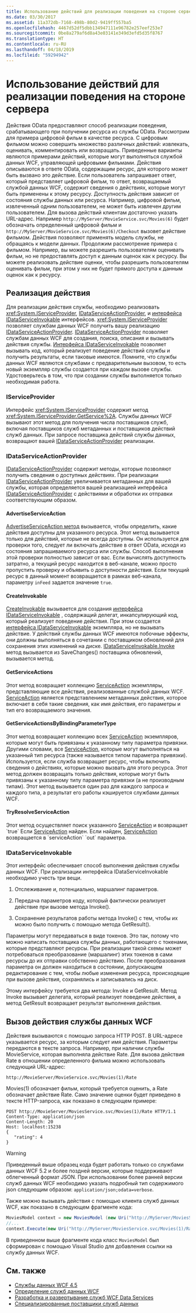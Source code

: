 ```yaml
---
title: Использование действий для реализации поведения на стороне сервера
ms.date: 03/30/2017
ms.assetid: 11a372db-7168-498b-80d2-9419ff557ba5
ms.openlocfilehash: 4467d52df5dbb134947111e96782e257eef253e7
ms.sourcegitcommit: 0be8a279af6d8a43e03141e349d3efd5d35f8767
ms.translationtype: HT
ms.contentlocale: ru-RU
ms.lasthandoff: 04/18/2019
ms.locfileid: "59294942"
---
```

# <a name="using-actions-to-implement-server-side-behavior"></a>Использование действий для реализации поведения на стороне сервера

Действия OData предоставляют способ реализации поведения, срабатывающего при получении ресурса из службы OData. Рассмотрим для примера цифровой фильм в качестве ресурса. С цифровым фильмом можно совершить множество различных действий: извлекать, оценивать, комментировать или возвращать. Приведенные варианты являются примерами действий, которые могут выполняться службой данных WCF, управляющей цифровыми фильмами. Действия описываются в ответе OData, содержащим ресурс, для которого может быть вызвано это действие. Если пользователь запрашивает ответ, который представляет цифровой фильм, то ответ, возвращаемый службой данных WCF, содержит сведения о действиях, которые могут быть применены к этому ресурсу. Доступность действия зависит от состояния службы данных или ресурса. Например, цифровой фильм, извлеченный одним пользователем, не может быть извлечен другим пользователем. Для вызова действий клиентам достаточно указать URL-адрес. Например `http://MyServer/MovieService.svc/Movies(6)` будет обозначать определенный цифровой фильм и `http://MyServer/MovieService.svc/Movies(6)/Checkout` вызовет действие фильмом. Действия позволяют применять модель службы, не обращаясь к модели данных. Продолжим рассмотрение примера с фильмом. Например, вы можете разрешить пользователям оценивать фильм, но не предоставлять доступ к данным оценок как к ресурсу. Вы можете реализовать действие оценки, чтобы разрешить пользователям оценивать фильм, при этом у них не будет прямого доступа к данным оценок как к ресурсу.
  
## <a name="implementing-an-action"></a>Реализация действия  
 Для реализации действия службы, необходимо реализовать <xref:System.IServiceProvider>, [IDataServiceActionProvider](https://docs.microsoft.com/previous-versions/dotnet/wcf-data-services/hh859915(v=vs.103)), и [интерфейса IDataServiceInvokable](https://docs.microsoft.com/previous-versions/dotnet/wcf-data-services/hh859893(v=vs.103)) интерфейсов. <xref:System.IServiceProvider> позволяет службам данных WCF получить вашу реализацию [IDataServiceActionProvider](https://docs.microsoft.com/previous-versions/dotnet/wcf-data-services/hh859915(v=vs.103)). [IDataServiceActionProvider](https://docs.microsoft.com/previous-versions/dotnet/wcf-data-services/hh859915(v=vs.103)) позволяет службам данных WCF для создания, поиска, описания и вызывать действия службы. [Интерфейса IDataServiceInvokable](https://docs.microsoft.com/previous-versions/dotnet/wcf-data-services/hh859893(v=vs.103)) позволяет вызывать код, который реализует поведение действий службы и получить результаты, если таковые имеются. Помните, что службы данных WCF являются службами с предварительным вызовом, то есть новый экземпляр службы создается при каждом вызове службы.  Удостоверьтесь в том, что при создании службы выполняется только необходимая работа.  
  
### <a name="iserviceprovider"></a>IServiceProvider  
 Интерфейс <xref:System.IServiceProvider> содержит метод <xref:System.IServiceProvider.GetService%2A>. Службы данных WCF вызывают этот метод для получения числа поставщиков служб, включая поставщиков служб метаданных и поставщиков действий служб данных. При запросе поставщика действий службы данных, возвращают вашей [IDataServiceActionProvider](https://docs.microsoft.com/previous-versions/dotnet/wcf-data-services/hh859915(v=vs.103)) реализации.  
  
### <a name="idataserviceactionprovider"></a>IDataServiceActionProvider  
 [IDataServiceActionProvider](https://docs.microsoft.com/previous-versions/dotnet/wcf-data-services/hh859915(v=vs.103)) содержит методы, которые позволяют получить сведения о доступных действиях. При реализации [IDataServiceActionProvider](https://docs.microsoft.com/previous-versions/dotnet/wcf-data-services/hh859915(v=vs.103)) увеличивается метаданных для вашей службы, которая определяется вашей реализацией интерфейса [IDataServiceActionProvider](https://docs.microsoft.com/previous-versions/dotnet/wcf-data-services/hh859915(v=vs.103)) с действиями и обработки их отправки соответствующим образом.  
  
#### <a name="advertiseserviceaction"></a>AdvertiseServiceAction  
 [AdvertiseServiceAction метод](https://docs.microsoft.com/previous-versions/dotnet/wcf-data-services/hh859971(v=vs.103)) вызывается, чтобы определить, какие действия доступны для указанного ресурса. Этот метод вызывается только для действий, которые не всегда доступны. Он используется для проверки того, следует ли включать действие в ответ OData, исходя из состояния запрашиваемого ресурса или службы. Способ выполнения этой проверки полностью зависит от вас. Если вычислять доступность затратно, а текущий ресурс находится в веб-канале, можно просто пропустить проверку и объявить о доступности действия. Если текущий ресурс в данный момент возвращается в рамках веб-канала, параметру `inFeed` задается значение `true`.  
  
#### <a name="createinvokable"></a>CreateInvokable  
 [CreateInvokable](https://docs.microsoft.com/previous-versions/dotnet/wcf-data-services/hh859940(v=vs.103)) вызывается для создания [интерфейса IDataServiceInvokable](https://docs.microsoft.com/previous-versions/dotnet/wcf-data-services/hh859893(v=vs.103)) , содержащий делегат, инкапсулирующий код, который реализует поведение действия. При этом создается [интерфейса IDataServiceInvokable](https://docs.microsoft.com/previous-versions/dotnet/wcf-data-services/hh859893(v=vs.103)) экземпляра, но не вызывать действие. У действий службы данных WCF имеются побочные эффекты, они должны выполняться в сочетании с поставщиком обновлений для сохранения этих изменений на диске. [IDataServiceInvokable.Invoke](https://docs.microsoft.com/previous-versions/dotnet/wcf-data-services/hh859924(v=vs.103)) метод вызывается из SaveChanges() поставщика обновлений, вызывается метод.  
  
#### <a name="getserviceactions"></a>GetServiceActions  
 Этот метод возвращает коллекцию [ServiceAction](https://docs.microsoft.com/previous-versions/dotnet/wcf-data-services/hh544089(v=vs.103)) экземпляры, представляющие все действия, реализованные службой данных WCF. [ServiceAction](https://docs.microsoft.com/previous-versions/dotnet/wcf-data-services/hh544089(v=vs.103)) является представлением метаданных действия, которое включает в себя такие сведения, как имя действия, его параметры и тип его возвращаемого значения.  
  
#### <a name="getserviceactionsbybindingparametertype"></a>GetServiceActionsByBindingParameterType  
 Этот метод возвращает коллекцию всех [ServiceAction](https://docs.microsoft.com/previous-versions/dotnet/wcf-data-services/hh544089(v=vs.103)) экземпляров, которые могут быть привязаны к указанному типу параметра привязки. Другими словами, все [ServiceAction](https://docs.microsoft.com/previous-versions/dotnet/wcf-data-services/hh544089(v=vs.103)), которые могут выполняться на указанный тип ресурса (также называется типом параметра привязки). Используется, если служба возвращает ресурс, чтобы включить сведения о действиях, которые можно вызвать для этого ресурса. Этот метод должен возвращать только действия, которые могут быть привязаны к указанному типу параметра привязки (а не производным типам). Этот метод вызывается один раз для каждого запроса и каждого типа, а результат его работы кэшируется службами данных WCF.  
  
#### <a name="tryresolveserviceaction"></a>TryResolveServiceAction  
 Этот метод осуществляет поиск указанного [ServiceAction](https://docs.microsoft.com/previous-versions/dotnet/wcf-data-services/hh544089(v=vs.103)) и возвращает `true` Если [ServiceAction](https://docs.microsoft.com/previous-versions/dotnet/wcf-data-services/hh544089(v=vs.103)) найден. Если найден, [ServiceAction](https://docs.microsoft.com/previous-versions/dotnet/wcf-data-services/hh544089(v=vs.103)) возвращается в `serviceAction` `out` параметра.  
  
### <a name="idataserviceinvokable"></a>IDataServiceInvokable  
 Этот интерфейс обеспечивает способ выполнения действия службы данных WCF. При реализации интерфейса IDataServiceInvokable необходимо учесть три вещи.  
  
1. Отслеживание и, потенциально, маршалинг параметров.  
  
2. Передача параметров коду, который фактически реализует действие при вызове метода Invoke().  
  
3. Сохранение результатов работы метода Invoke() с тем, чтобы их можно было получить с помощью метода GetResult().  
  
 Параметры могут передаваться в виде токенов. Это так, потому что можно написать поставщика службы данных, работающего с токенами, которые представляют ресурсы. При реализации такой схемы может потребоваться преобразование (маршалинг) этих токенов в сами ресурсы до их отправки собственно действию. После преобразования параметра он должен находиться в состоянии, допускающем редактирование с тем, чтобы любые изменения ресурса, происходящие при вызове действия, сохранялись и записывались на диск.  
  
 Этому интерфейсу требуется два метода: Invoke и GetResult. Метод Invoke вызывает делегата, который реализует поведение действия, а метод GetResult возвращает результат выполнения действия.  
  
## <a name="invoking-a-wcf-data-service-action"></a>Вызов действия службы данных WCF  
 Действия вызываются с помощью запроса HTTP POST. В URL-адресе указывается ресурс, за которым следует имя действия. Параметры передаются в тексте запроса. Например, при наличии службы MovieService, которая выполняла действие Rate. Для вызова действия Rate в отношении определенного фильма можно использовать следующий URL-адрес:  
  
 `http://MovieServer/MovieService.svc/Movies(1)/Rate`
  
 Movies(1) обозначает фильм, который требуется оценить, а Rate обозначает действие Rate. Само значение оценки будет приведено в тексте HTTP-запроса, как показано в следующем примере:  
  
```  
POST http://MovieServer/MoviesService.svc/Movies(1)/Rate HTTP/1.1   
Content-Type: application/json   
Content-Length: 20   
Host: localhost:15238  
{   
   "rating": 4   
}  
```  
  
> [!WARNING]
> Приведенный выше образец кода будет работать только со службами данных WCF 5.2 и более поздней версии, которые поддерживают облегченный формат JSON. При использовании более ранней версии служб данных WCF необходимо указать подробный тип содержимого json следующим образом: `application/json;odata=verbose`.  
  
 Также можно вызывать действия с помощью клиента служб данных WCF, как показано в следующем фрагменте кода:  
  
```csharp
MoviesModel context = new MoviesModel (new Uri("http://MyServer/MoviesService.svc/"));  
//...  
context.Execute(new Uri("http://MyServer/MoviesService.svc/Movies(1)/Rate"), "POST", new BodyOperationParameter("rating",4) );
```
  
 В приведенном выше фрагменте кода класс `MoviesModel` был сформирован с помощью Visual Studio для добавления ссылки на службу данных WCF.  
  
## <a name="see-also"></a>См. также

- [Службы данных WCF 4.5](../../../../docs/framework/data/wcf/index.md)
- [Определение служб данных WCF](../../../../docs/framework/data/wcf/defining-wcf-data-services.md)
- [Разработка и развертывание служб WCF Data Services](../../../../docs/framework/data/wcf/developing-and-deploying-wcf-data-services.md)
- [Специализированные поставщики служб данных](../../../../docs/framework/data/wcf/custom-data-service-providers-wcf-data-services.md)
